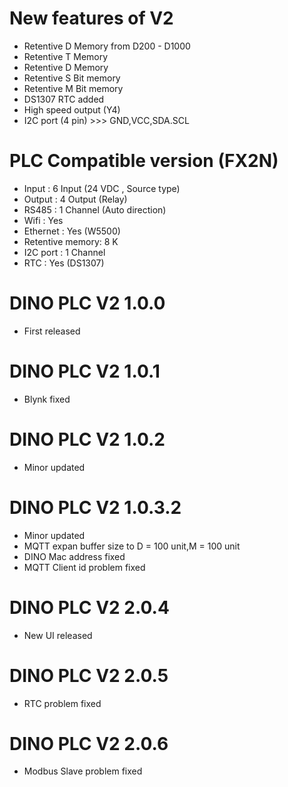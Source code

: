 # New features of V2
  - Retentive D Memory from D200 - D1000
  - Retentive T Memory
  - Retentive D Memory
  - Retentive S Bit memory
  - Retentive M Bit memory
  - DS1307 RTC added
  - High speed output (Y4)
  - I2C port (4 pin) >>> GND,VCC,SDA.SCL

# PLC Compatible version (FX2N)
  - Input           :   6   Input   (24 VDC , Source type)
  - Output          :   4   Output  (Relay)
  - RS485           :   1   Channel (Auto direction)
  - Wifi            :   Yes
  - Ethernet        :   Yes (W5500)
  - Retentive memory:   8 K
  - I2C port        :   1 Channel
  - RTC             :   Yes (DS1307)

# DINO PLC V2 1.0.0
  - First released
# DINO PLC V2 1.0.1
  - Blynk fixed
# DINO PLC V2 1.0.2
  - Minor updated
# DINO PLC V2 1.0.3.2
  - Minor updated
  - MQTT expan buffer size to D = 100 unit,M = 100 unit
  - DINO Mac address fixed
  - MQTT Client id problem fixed
# DINO PLC V2 2.0.4
  - New UI released
# DINO PLC V2 2.0.5
  - RTC problem fixed
# DINO PLC V2 2.0.6
  - Modbus Slave problem fixed
